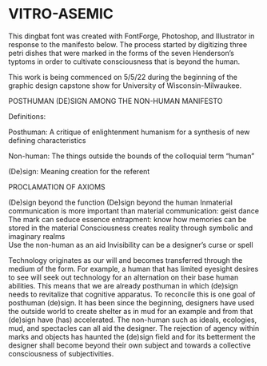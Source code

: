 # VITRO-ASEMIC
This dingbat font was created with FontForge, Photoshop, and Illustrator in response to the manifesto below. The process started by digitizing three petri dishes that were marked in the forms of the seven Henderson’s typtoms in order to cultivate consciousness that is beyond the human.

This work is being commenced on 5/5/22 during the beginning of the graphic design capstone show for University of Wisconsin-Milwaukee. 


POSTHUMAN (DE)SIGN AMONG THE NON-HUMAN MANIFESTO


Definitions:

Posthuman: A critique of enlightenment humanism for a synthesis of new defining characteristics

Non-human: The things outside the bounds of the colloquial term “human”

(De)sign: Meaning creation for the referent


PROCLAMATION OF AXIOMS


(De)sign beyond the function
(De)sign beyond the human
Inmaterial communication is more important than material communication: geist dance
The mark can seduce essence entrapment: know how memories can be stored in the material
Consciousness creates reality through symbolic and imaginary realms  
Use the non-human as an aid
Invisibility can be a designer’s curse or spell


Technology originates as our will and becomes transferred through the medium of the form. For example, a human that has limited eyesight desires to see will seek out technology for an alternation on their base human abilities. This means that we are already posthuman in which (de)sign needs to revitalize that cognitive apparatus. To reconcile this is one goal of posthuman (de)sign. It has been since the beginning, designers have used the outside world to create shelter as in mud for an example and from that (de)sign have (has) accelerated. The non-human such as ideals, ecologies, mud, and spectacles can all aid the designer. The rejection of agency within marks and objects has haunted the (de)sign field and for its betterment the designer shall become beyond their own subject and towards a collective consciousness of subjectivities.
